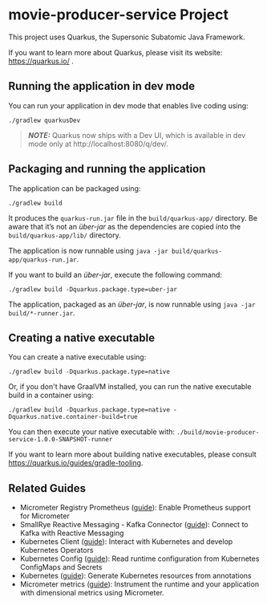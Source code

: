 # movie-producer-service Project

This project uses Quarkus, the Supersonic Subatomic Java Framework.

If you want to learn more about Quarkus, please visit its website: https://quarkus.io/ .

## Running the application in dev mode

You can run your application in dev mode that enables live coding using:
```shell script
./gradlew quarkusDev
```

> **_NOTE:_**  Quarkus now ships with a Dev UI, which is available in dev mode only at http://localhost:8080/q/dev/.

## Packaging and running the application

The application can be packaged using:
```shell script
./gradlew build
```
It produces the `quarkus-run.jar` file in the `build/quarkus-app/` directory.
Be aware that it’s not an _über-jar_ as the dependencies are copied into the `build/quarkus-app/lib/` directory.

The application is now runnable using `java -jar build/quarkus-app/quarkus-run.jar`.

If you want to build an _über-jar_, execute the following command:
```shell script
./gradlew build -Dquarkus.package.type=uber-jar
```

The application, packaged as an _über-jar_, is now runnable using `java -jar build/*-runner.jar`.

## Creating a native executable

You can create a native executable using: 
```shell script
./gradlew build -Dquarkus.package.type=native
```

Or, if you don't have GraalVM installed, you can run the native executable build in a container using: 
```shell script
./gradlew build -Dquarkus.package.type=native -Dquarkus.native.container-build=true
```

You can then execute your native executable with: `./build/movie-producer-service-1.0.0-SNAPSHOT-runner`

If you want to learn more about building native executables, please consult https://quarkus.io/guides/gradle-tooling.

## Related Guides

- Micrometer Registry Prometheus ([guide](https://quarkus.io/guides/micrometer)): Enable Prometheus support for Micrometer
- SmallRye Reactive Messaging - Kafka Connector ([guide](https://quarkus.io/guides/kafka-reactive-getting-started)): Connect to Kafka with Reactive Messaging
- Kubernetes Client ([guide](https://quarkus.io/guides/kubernetes-client)): Interact with Kubernetes and develop Kubernetes Operators
- Kubernetes Config ([guide](https://quarkus.io/guides/kubernetes-config)): Read runtime configuration from Kubernetes ConfigMaps and Secrets
- Kubernetes ([guide](https://quarkus.io/guides/kubernetes)): Generate Kubernetes resources from annotations
- Micrometer metrics ([guide](https://quarkus.io/guides/micrometer)): Instrument the runtime and your application with dimensional metrics using Micrometer.
